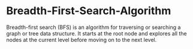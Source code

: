 # Breadth-First-Search-Algorithm
Breadth-first search (BFS) is an algorithm for traversing or searching a graph or tree data structure. It starts at the root node and explores all the nodes at the current level before moving on to the next level.
